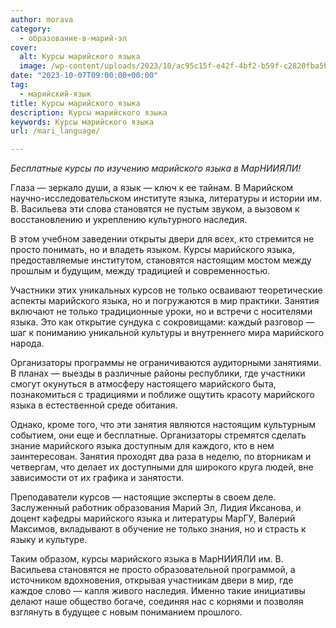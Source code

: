 ```yaml
---
author: morava
category:
  - образование-в-марий-эл
cover:
  alt: Курсы марийского языка
  image: /wp-content/uploads/2023/10/ac95c15f-e42f-4bf2-b59f-c2820fba5b5b.jpg
date: "2023-10-07T09:00:00+00:00"
tag:
  - марийский-язык
title: Курсы марийского языка
description: Курсы марийского языка
keywords: Курсы марийского языка
url: /mari_language/

---
```

_Бесплатные курсы по изучению марийского языка в МарНИИЯЛИ!_

Глаза — зеркало души, а язык — ключ к ее тайнам. В Марийском научно-исследовательском институте языка, литературы и истории им. В. Васильева эти слова становятся не пустым звуком, а вызовом к восстановлению и укреплению культурного наследия.

В этом учебном заведении открыты двери для всех, кто стремится не просто понимать, но и владеть языком. Курсы марийского языка, предоставляемые институтом, становятся настоящим мостом между прошлым и будущим, между традицией и современностью.

Участники этих уникальных курсов не только осваивают теоретические аспекты марийского языка, но и погружаются в мир практики. Занятия включают не только традиционные уроки, но и встречи с носителями языка. Это как открытие сундука с сокровищами: каждый разговор — шаг к пониманию уникальной культуры и внутреннего мира марийского народа.

Организаторы программы не ограничиваются аудиторными занятиями. В планах — выезды в различные районы республики, где участники смогут окунуться в атмосферу настоящего марийского быта, познакомиться с традициями и поближе ощутить красоту марийского языка в естественной среде обитания.

Однако, кроме того, что эти занятия являются настоящим культурным событием, они еще и бесплатные. Организаторы стремятся сделать знание марийского языка доступным для каждого, кто в нем заинтересован. Занятия проходят два раза в неделю, по вторникам и четвергам, что делает их доступными для широкого круга людей, вне зависимости от их графика и занятости.

Преподаватели курсов — настоящие эксперты в своем деле. Заслуженный работник образования Марий Эл, Лидия Иксанова, и доцент кафедры марийского языка и литературы МарГУ, Валерий Максимов, вкладывают в обучение не только знания, но и страсть к языку и культуре.

Таким образом, курсы марийского языка в МарНИИЯЛИ им. В. Васильева становятся не просто образовательной программой, а источником вдохновения, открывая участникам двери в мир, где каждое слово — капля живого наследия. Именно такие инициативы делают наше общество богаче, соединяя нас с корнями и позволяя взглянуть в будущее с новым пониманием прошлого.
